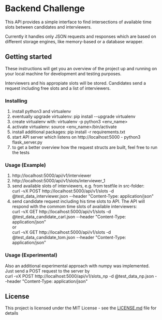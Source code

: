 # Backend Challenge

This API provides a simple interface to find intersections of available
time slots between candidates and interviewers.

Currently it handles only JSON requests and responses which are based
on different storage engines, like memory-based or a database wrapper.

## Getting started

These instructions will get you an overview of the project up and running on your local machine
for development and testing purposes.

Interviewers and his appropiate slots will be stored.
Candidates send a request including free slots and a list of interviewers.


### Installing
1. install python3 and virtualenv
2. eventually upgrade virtualenv:
    pip install --upgrade virtualenv
3. create virtualenv with:
    virtualenv -p python3 <env_name>
4. activate virtualenv:
    source <env_name>/bin/activate
5. install additional packages:
    pip install -r requirements.txt
5. start API server which listens on http://localhost:5000 -
    python3 flask_server.py
6. to get a better overview how the request structs are built, feel free to run the tests

### Usage (Example)
1. http://localhost:5000/api/v1/interviewer
2. http://localhost:5000/api/v1/slots/interviewer_1
3. send available slots of interviewers, e.g. from testfile in src-folder:<br />
    curl -vX POST http://localhost:5000/api/v1/slots -d @test_data_interviewer.json --header "Content-Type: application/json"
4. send candidate request including his time slots to API. The API will respond with the commom time slots of
   available interviewers:<br />
    curl -vX GET http://localhost:5000/api/v1/slots -d @test_data_candidate_carl.json --header "Content-Type: application/json"<br />
    or<br />
    curl -vX GET http://localhost:5000/api/v1/slots -d @test_data_candidate_tom.json --header "Content-Type: application/json"

### Usage (Experimental)

Also an additional experimental approach with numpy was implemented.
Just send a POST request to the server by <br />
curl -vX POST http://localhost:5000/api/v1/slots_np -d @test_data_np.json --header "Content-Type: application/json"

## License

This project is licensed under the MIT License - see the [LICENSE.md](LICENSE.md) file for details

